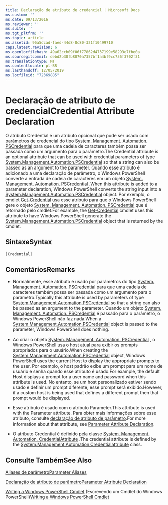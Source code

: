 ```yaml
---
title: Declaração de atributo de credencial | Microsoft Docs
ms.custom: ''
ms.date: 09/13/2016
ms.reviewer: ''
ms.suite: ''
ms.tgt_pltfrm: ''
ms.topic: article
ms.assetid: 96a5dcad-faed-44d8-8c80-321f10499710
caps.latest.revision: 6
ms.openlocfilehash: 49a62ccb09f06f77862d4737199e58293e7fbe0a
ms.sourcegitcommit: debd2b38fb8070a7357bf1a4bf9cc736f3702f31
ms.translationtype: MT
ms.contentlocale: pt-BR
ms.lasthandoff: 12/05/2019
ms.locfileid: "72369885"
---
```

# <a name="credential-attribute-declaration"></a><span data-ttu-id="69c4d-102">Declaração de atributo de credencial</span><span class="sxs-lookup"><span data-stu-id="69c4d-102">Credential Attribute Declaration</span></span>

<span data-ttu-id="69c4d-103">O atributo Credential é um atributo opcional que pode ser usado com parâmetros de credencial do tipo [System. Management. Automation. PSCredential](/dotnet/api/System.Management.Automation.PSCredential) para que uma cadeia de caracteres também possa ser passada como um argumento para o parâmetro.</span><span class="sxs-lookup"><span data-stu-id="69c4d-103">The Credential attribute is an optional attribute that can be used with credential parameters of type [System.Management.Automation.PSCredential](/dotnet/api/System.Management.Automation.PSCredential) so that a string can also be passed as an argument to the parameter.</span></span> <span data-ttu-id="69c4d-104">Quando esse atributo é adicionado a uma declaração de parâmetro, o Windows PowerShell converte a entrada de cadeia de caracteres em um objeto [System. Management. Automation. PSCredential](/dotnet/api/System.Management.Automation.PSCredential) .</span><span class="sxs-lookup"><span data-stu-id="69c4d-104">When this attribute is added to a parameter declaration, Windows PowerShell converts the string input into a [System.Management.Automation.PSCredential](/dotnet/api/System.Management.Automation.PSCredential) object.</span></span> <span data-ttu-id="69c4d-105">Por exemplo, o cmdlet [Get-Credential](/powershell/module/Microsoft.PowerShell.Security/Get-Credential) usa esse atributo para que o Windows PowerShell gere o objeto [System. Management. Automation. PSCredential](/dotnet/api/System.Management.Automation.PSCredential) que é retornado pelo cmdlet.</span><span class="sxs-lookup"><span data-stu-id="69c4d-105">For example, the [Get-Credential](/powershell/module/Microsoft.PowerShell.Security/Get-Credential) cmdlet uses this attribute to have Windows PowerShell generate the [System.Management.Automation.PSCredential](/dotnet/api/System.Management.Automation.PSCredential) object that is returned by the cmdlet.</span></span>

## <a name="syntax"></a><span data-ttu-id="69c4d-106">Sintaxe</span><span class="sxs-lookup"><span data-stu-id="69c4d-106">Syntax</span></span>

```csharp
[Credential]
```

## <a name="remarks"></a><span data-ttu-id="69c4d-107">Comentários</span><span class="sxs-lookup"><span data-stu-id="69c4d-107">Remarks</span></span>

- <span data-ttu-id="69c4d-108">Normalmente, esse atributo é usado por parâmetros do tipo [System. Management. Automation. PSCredential](/dotnet/api/System.Management.Automation.PSCredential) para que uma cadeia de caracteres também possa ser passada como um argumento para o parâmetro.</span><span class="sxs-lookup"><span data-stu-id="69c4d-108">Typically this attribute is used by parameters of type [System.Management.Automation.PSCredential](/dotnet/api/System.Management.Automation.PSCredential) so that a string can also be passed as an argument to the parameter.</span></span> <span data-ttu-id="69c4d-109">Quando um objeto [System. Management. Automation. PSCredential](/dotnet/api/System.Management.Automation.PSCredential) é passado para o parâmetro, o Windows PowerShell não faz nada.</span><span class="sxs-lookup"><span data-stu-id="69c4d-109">When a [System.Management.Automation.PSCredential](/dotnet/api/System.Management.Automation.PSCredential) object is passed to the parameter, Windows PowerShell does nothing.</span></span>

- <span data-ttu-id="69c4d-110">Ao criar o objeto [System. Management. Automation. PSCredential](/dotnet/api/System.Management.Automation.PSCredential) , o Windows PowerShell usa o host atual para exibir os prompts apropriados para o usuário.</span><span class="sxs-lookup"><span data-stu-id="69c4d-110">When creating the [System.Management.Automation.PSCredential](/dotnet/api/System.Management.Automation.PSCredential) object, Windows PowerShell uses the current Host to display the appropriate prompts to the user.</span></span> <span data-ttu-id="69c4d-111">Por exemplo, o host padrão exibe um prompt para um nome de usuário e senha quando esse atributo é usado.</span><span class="sxs-lookup"><span data-stu-id="69c4d-111">For example, the default Host displays a prompt for a user name and password when this attribute is used.</span></span> <span data-ttu-id="69c4d-112">No entanto, se um host personalizado estiver sendo usado e definir um prompt diferente, esse prompt será exibido.</span><span class="sxs-lookup"><span data-stu-id="69c4d-112">However, if a custom host is being used that defines a different prompt then that prompt would be displayed.</span></span>

- <span data-ttu-id="69c4d-113">Esse atributo é usado com o atributo Parameter.</span><span class="sxs-lookup"><span data-stu-id="69c4d-113">This attribute is used with the Parameter attribute.</span></span> <span data-ttu-id="69c4d-114">Para obter mais informações sobre esse atributo, consulte [declaração de atributo de parâmetro](./parameter-attribute-declaration.md).</span><span class="sxs-lookup"><span data-stu-id="69c4d-114">For more information about that attribute, see [Parameter Attribute Declaration](./parameter-attribute-declaration.md).</span></span>

- <span data-ttu-id="69c4d-115">O atributo Credential é definido pela classe [System. Management. Automation. CredentialAttribute](/dotnet/api/System.Management.Automation.CredentialAttribute) .</span><span class="sxs-lookup"><span data-stu-id="69c4d-115">The credential attribute is defined by the [System.Management.Automation.Credentialattribute](/dotnet/api/System.Management.Automation.CredentialAttribute) class.</span></span>

## <a name="see-also"></a><span data-ttu-id="69c4d-116">Consulte Também</span><span class="sxs-lookup"><span data-stu-id="69c4d-116">See Also</span></span>

[<span data-ttu-id="69c4d-117">Aliases de parâmetro</span><span class="sxs-lookup"><span data-stu-id="69c4d-117">Parameter Aliases</span></span>](./parameter-aliases.md)

[<span data-ttu-id="69c4d-118">Declaração de atributo de parâmetro</span><span class="sxs-lookup"><span data-stu-id="69c4d-118">Parameter Attribute Declaration</span></span>](./parameter-attribute-declaration.md)

<span data-ttu-id="69c4d-119">[Writing a Windows PowerShell Cmdlet](./writing-a-windows-powershell-cmdlet.md) (Escrevendo um Cmdlet do Windows PowerShell)</span><span class="sxs-lookup"><span data-stu-id="69c4d-119">[Writing a Windows PowerShell Cmdlet](./writing-a-windows-powershell-cmdlet.md)</span></span>
